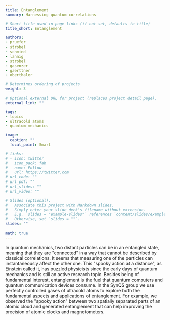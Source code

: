 ```yaml
---
title: Entanglement
summary: Harnessing quantum correlations

# Short title used in page links (if not set, defaults to title)
title_short: Entanglement

authors:
- pruefer
- strobel
- schmied
- lannig
- strobel
- gasenzer
- gaerttner
- oberthaler

# Determines ordering of projects
weight: 3

# Optional external URL for project (replaces project detail page).
external_link: ""

tags:
- topics
- ultracold atoms
- quantum mechanics

image:
  caption: ""
  focal_point: Smart

# links:
# - icon: twitter
#   icon_pack: fab
#   name: Follow
#   url: https://twitter.com
# url_code: ""
# url_pdf: ""
# url_slides: ""
# url_video: ""

# Slides (optional).
#   Associate this project with Markdown slides.
#   Simply enter your slide deck's filename without extension.
#   E.g. `slides = "example-slides"` references `content/slides/example-slides.md`.
#   Otherwise, set `slides = ""`.
slides: ""

math: true
---
```


In  quantum mechanics, two distant particles can be in an entangled state, meaning that they are "connected" in a way that cannot be described by classical correlations. It seems that measuring one of the particles can instantaneously affect the other one. This "spooky action at a distance", as Einstein called it, has puzzled physicists since the early days of quantum mechanics and is still an active research topic. Besides being of fundamental interest, entanglement is the fuel that quantum computers and quantum communication devices consume.
In the SynQS group we use perfectly controlled gases of ultracold atoms to explore both the fundamental aspects and applications of entanglement. For example, we observed the "spooky action" between two spatially separated parts of an atomic cloud and generated entanglement that can help improving the precision of atomic clocks and magnetometers.
